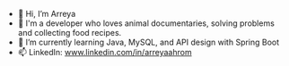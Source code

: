 - 👋 Hi, I’m Arreya
- 👀 I'm a developer who loves animal documentaries, solving problems and collecting food recipes. 
- 🌱 I’m currently learning Java, MySQL, and API design with Spring Boot 
- 📫 LinkedIn: www.linkedin.com/in/arreyaahrom

